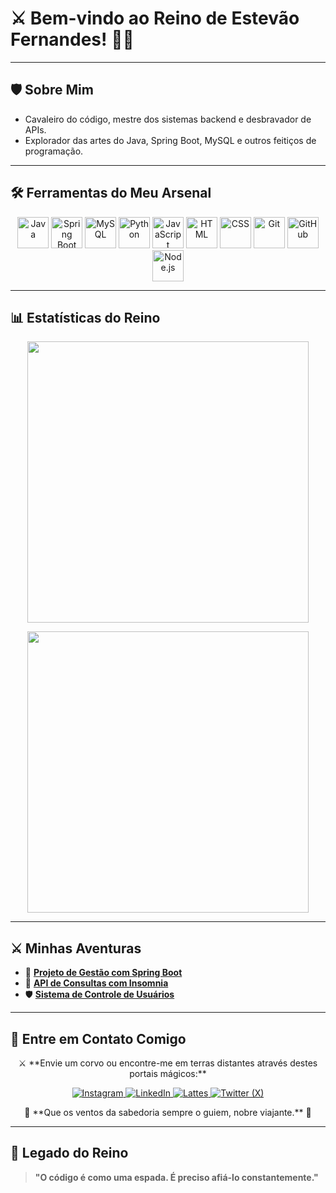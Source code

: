 # ⚔️ Bem-vindo ao Reino de Estevão Fernandes! 🏰🐉

---

## 🛡️ Sobre Mim
- Cavaleiro do código, mestre dos sistemas backend e desbravador de APIs.
- Explorador das artes do Java, Spring Boot, MySQL e outros feitiços de programação.

---

## 🛠️ Ferramentas do Meu Arsenal

<p align="center">
  <img src="https://cdn.jsdelivr.net/gh/devicons/devicon/icons/java/java-original.svg" width="50" height="50" alt="Java"/>
  <img src="https://cdn.jsdelivr.net/gh/devicons/devicon/icons/spring/spring-original.svg" width="50" height="50" alt="Spring Boot"/>
  <img src="https://cdn.jsdelivr.net/gh/devicons/devicon/icons/mysql/mysql-original.svg" width="50" height="50" alt="MySQL"/>
  <img src="https://cdn.jsdelivr.net/gh/devicons/devicon/icons/python/python-original.svg" width="50" height="50" alt="Python"/>
  <img src="https://cdn.jsdelivr.net/gh/devicons/devicon/icons/javascript/javascript-original.svg" width="50" height="50" alt="JavaScript"/>
  <img src="https://cdn.jsdelivr.net/gh/devicons/devicon/icons/html5/html5-original.svg" width="50" height="50" alt="HTML"/>
  <img src="https://cdn.jsdelivr.net/gh/devicons/devicon/icons/css3/css3-original.svg" width="50" height="50" alt="CSS"/>
  <img src="https://cdn.jsdelivr.net/gh/devicons/devicon/icons/git/git-original.svg" width="50" height="50" alt="Git"/>
  <img src="https://cdn.jsdelivr.net/gh/devicons/devicon/icons/github/github-original.svg" width="50" height="50" alt="GitHub"/>
  <img src="https://cdn.jsdelivr.net/gh/devicons/devicon/icons/nodejs/nodejs-original.svg" width="50" height="50" alt="Node.js"/>
</p>

---

## 📊 Estatísticas do Reino

<p align="center" style="background: url('https://i.imgur.com/your-background1.jpg'); background-size: cover;">
  <img src="https://github-readme-stats.vercel.app/api?username=EstevaoFernande744&show_icons=true&theme=radical" width="450"/>
</p>

<p align="center" style="background: url('https://i.imgur.com/your-background2.jpg'); background-size: cover;">
  <img src="https://github-readme-stats.vercel.app/api/top-langs/?username=EstevaoFernande744&layout=compact&theme=radical" width="450"/>
</p>

---

## ⚔️ Minhas Aventuras
- 🏹 [**Projeto de Gestão com Spring Boot**](https://github.com/EstevaoFernande744/projeto-gestao-spring)
- 🐉 [**API de Consultas com Insomnia**](https://github.com/EstevaoFernande744/api-consultas)
- 🛡️ [**Sistema de Controle de Usuários**](https://github.com/EstevaoFernande744/sistema-controle-usuarios)


---

## 🐉 Entre em Contato Comigo

<p align="center">
  ⚔️ **Envie um corvo ou encontre-me em terras distantes através destes portais mágicos:**
</p>

<p align="center">
  <a href="https://www.instagram.com/estevaofernandes_/" target="_blank">
    <img src="https://img.shields.io/badge/Instagram-Feudo%20Instagram-%23E4405F.svg?style=for-the-badge&logo=instagram&logoColor=white" alt="Instagram" />
  </a>
  <a href="https://www.linkedin.com/in/estev%C3%A3o-fernandes-840a89334/" target="_blank">
    <img src="https://img.shields.io/badge/LinkedIn-Reino%20LinkedIn-%230077B5.svg?style=for-the-badge&logo=linkedin&logoColor=white" alt="LinkedIn" />
  </a>
  <a href="http://lattes.cnpq.br/8405978172215447" target="_blank">
    <img src="https://img.shields.io/badge/Lattes-Grimório%20Lattes-006699?style=for-the-badge&logo=google-scholar&logoColor=white" alt="Lattes" />
  </a>
  <a href="https://x.com/Estevaofrnds74" target="_blank">
    <img src="https://img.shields.io/badge/Twitter-Feudo%20X-%231DA1F2.svg?style=for-the-badge&logo=twitter&logoColor=white" alt="Twitter (X)" />
  </a>
</p>

<p align="center">
  🏰 **Que os ventos da sabedoria sempre o guiem, nobre viajante.** 🏹
</p>

---

## 🐉 Legado do Reino

> **"O código é como uma espada. É preciso afiá-lo constantemente."**
